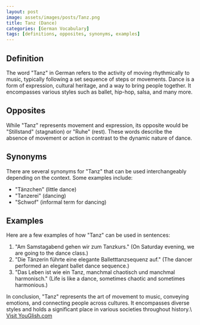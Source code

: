```yaml
---
layout: post
image: assets/images/posts/Tanz.png
title: Tanz (Dance)
categories: [German Vocabulary]
tags: [definitions, opposites, synonyms, examples]
---
```

 
## Definition
The word "Tanz" in German refers to the activity of moving rhythmically to music, typically following a set sequence of steps or movements. Dance is a form of expression, cultural heritage, and a way to bring people together. It encompasses various styles such as ballet, hip-hop, salsa, and many more.

## Opposites
While "Tanz" represents movement and expression, its opposite would be "Stillstand" (stagnation) or "Ruhe" (rest). These words describe the absence of movement or action in contrast to the dynamic nature of dance.

## Synonyms
There are several synonyms for "Tanz" that can be used interchangeably depending on the context. Some examples include:
- "Tänzchen" (little dance)
- "Tanzerei" (dancing)
- "Schwof" (informal term for dancing)

## Examples
Here are a few examples of how "Tanz" can be used in sentences:

1. "Am Samstagabend gehen wir zum Tanzkurs." (On Saturday evening, we are going to the dance class.)
2. "Die Tänzerin führte eine elegante Balletttanzsequenz auf." (The dancer performed an elegant ballet dance sequence.)
3. "Das Leben ist wie ein Tanz, manchmal chaotisch und manchmal harmonisch." (Life is like a dance, sometimes chaotic and sometimes harmonious.)

In conclusion, "Tanz" represents the art of movement to music, conveying emotions, and connecting people across cultures. It encompasses diverse styles and holds a significant place in various societies throughout history.\ <a id="yg-widget-0" class="youglish-widget" data-query="Tanz" data-lang="german" data-components="8412" data-auto-start="0" data-bkg-color="theme_light" data-title="How%20to%20pronounce%20Tanz%20in%20German"  rel="nofollow" href="https://youglish.com">Visit YouGlish.com</a><script async src="https://youglish.com/public/emb/widget.js" charset="utf-8"></script>
